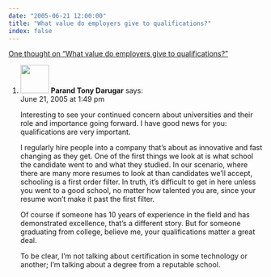 ```yaml
---
date: "2005-06-21 12:00:00"
title: "What value do employers give to qualifications?"
index: false
---
```


[One thought on &ldquo;What value do employers give to qualifications?&rdquo;](/lemire/blog/2005/06-21-what-value-do-employers-give-to-qualifications)

<ol class="comment-list">
<li id="comment-2377" class="comment even thread-even depth-1">
<div class="comment-author vcard">
<img alt src="https://secure.gravatar.com/avatar/ab82fd8b5ffe4d09c2bb5f9c14d34b09?s=56&#038;d=mm&#038;r=g" srcset="https://secure.gravatar.com/avatar/ab82fd8b5ffe4d09c2bb5f9c14d34b09?s=112&#038;d=mm&#038;r=g 2x" class="avatar avatar-56 photo" height="56" width="56" decoding="async" /> <b class="fn">Parand Tony Darugar</b> <span class="says">says:</span> </div>
<div class="comment-metadata"><time datetime="2005-06-21T13:49:36+00:00">June 21, 2005 at 1:49 pm</time></a> </div>
<div class="comment-content">
<p>Interesting to see your continued concern about universities and their role and importance going forward. I have good news for you: qualifications are very important.</p>
<p>I regularly hire people into a company that&rsquo;s about as innovative and fast changing as they get. One of the first things we look at is what school the candidate went to and what they studied. In our scenario, where there are many more resumes to look at than candidates we&rsquo;ll accept, schooling is a first order filter. In truth, it&rsquo;s difficult to get in here unless you went to a good school, no matter how talented you are, since your resume won&rsquo;t make it past the first filter. </p>
<p>Of course if someone has 10 years of experience in the field and has demonstrated excellence, that&rsquo;s a different story. But for someone graduating from college, believe me, your qualifications matter a great deal.</p>
<p>To be clear, I&rsquo;m not talking about certification in some technology or another; I&rsquo;m talking about a degree from a reputable school. </p>
</div>
</li>
</ol>
